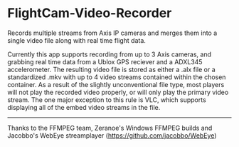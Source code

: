 # FlightCam-Video-Recorder
Records multiple streams from Axis IP cameras and merges them into a single video file along with real time flight data.

Currently this app supports recording from up to 3 Axis cameras, and grabbing real time data from a Ublox GPS reciever and a ADXL345 accelerometer.  The resulting video file is stored as either a .alx file or a standardized .mkv with up to 4 video streams contained within the chosen container.  As a result of the slightly unconventional file type, most players will not play the recorded video properly, or will only play the primary video stream.  The one major exception to this rule is VLC, which supports displaying all of the embed video streams in the file.


_______________________________________________________________________________________________________________________________________
Thanks to the FFMPEG team, Zeranoe's Windows FFMPEG builds and Jacobbo's WebEye streamplayer (https://github.com/jacobbo/WebEye)
